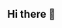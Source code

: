 ## Hi there 👋

<!--
**moleculecat/moleculecat** is a ✨ _special_ ✨ repository because its `README.md` (this file) appears on your GitHub profile.

Here are some ideas to get you started:

- 🔭 I’m currently working on nothing
- 🌱 I’m currently learning everything
- 👯 I’m looking to collaborate on something 
- 🤔 I’m looking for help with anything
- 💬 Ask me about one thing
- 📫 How to reach me: telepathy
- 😄 Pronouns: the alien
- ⚡ Fun fact: funny
-->
